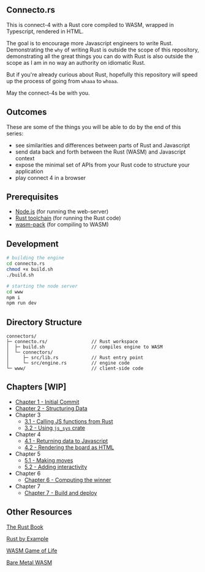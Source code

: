 ## Connecto.rs

This is connect-4 with a Rust core compiled to WASM, wrapped in Typescript, rendered in HTML.

The goal is to encourage more Javascript engineers to write Rust.
Demonstrating the `why` of writing Rust is outside the scope of this repository, demonstrating all the great things you can do with Rust is also outside the scope as I am in no way an authority on idiomatic Rust.

But if you're already curious about Rust, hopefully this repository will speed up the process of going from `whaaa` to `whoaa`.

May the connect-4s be with you.

## Outcomes

These are some of the things you will be able to do by the end of this series:

- see similarities and differences between parts of Rust and Javascript
- send data back and forth between the Rust (WASM) and Javascript context
- expose the minimal set of APIs from your Rust code to structure your application
- play connect 4 in a browser

## Prerequisites

- [Node.js](https://nodejs.org/en/download) (for running the web-server)
- [Rust toolchain](https://www.rust-lang.org/tools/install) (for running the Rust code)
- [wasm-pack](https://drager.github.io/wasm-pack/installer/) (for compiling to WASM)

## Development

```bash
# building the engine
cd connecto.rs
chmod +x build.sh
./build.sh

# starting the node server
cd www
npm i
npm run dev
```

## Directory Structure

```
connectors/
├─ connecto.rs/                // Rust workspace
│  ├─ build.sh                 // compiles engine to WASM
│  └─ connectors/
│     ├─ src/lib.rs            // Rust entry point
│     └─ src/engine.rs         // engine code
└─ www/                        // client-side code
```

## Chapters [WIP]

- [Chapter 1 - Initial Commit](https://github.com/tauseefk/connectors/tree/making-connections)
- [Chapter 2 - Structuring Data](https://github.com/tauseefk/connectors/tree/data-as-enums)
- Chapter 3
  - [3.1 - Calling JS functions from Rust](https://github.com/tauseefk/connectors/tree/calling-home)
  - [3.2 - Using `js_sys` crate](https://github.com/tauseefk/connectors/tree/calling-home-again)
- Chapter 4
  - [4.1 - Returning data to Javascript](https://github.com/tauseefk/connectors/tree/returning-a-grid)
  - [4.2 - Rendering the board as HTML](https://github.com/tauseefk/connectors/tree/rendering-html-grid)
- Chapter 5
  - [5.1 - Making moves](https://github.com/tauseefk/connectors/tree/making-moves)
  - [5.2 - Adding interactivity](https://github.com/tauseefk/connectors/tree/interactivity)
- Chapter 6
  - [Chapter 6 - Computing the winner](https://github.com/tauseefk/connectors/tree/winning-move)
- Chapter 7
  - [Chapter 7 - Build and deploy](https://github.com/tauseefk/connectors/tree/deployment)

## Other Resources

[The Rust Book](https://doc.rust-lang.org/book/title-page.html)

[Rust by Example](https://doc.rust-lang.org/rust-by-example/index.html)

[WASM Game of Life](https://rustwasm.github.io/book/game-of-life/introduction.html)

[Bare Metal WASM](https://cliffle.com/blog/bare-metal-wasm/)
